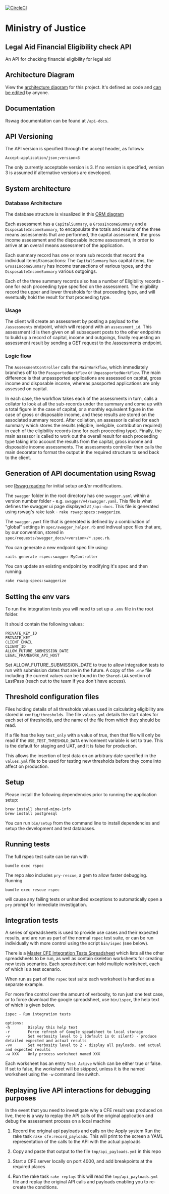 [![CircleCI](https://circleci.com/gh/ministryofjustice/check-financial-eligibility.svg?style=shield)](https://circleci.com/gh/ministryofjustice/check-financial-eligibility/tree/main)

# Ministry of Justice


## Legal Aid Financial Eligibility check API

An API for checking financial eligibility for legal aid

## Architecture Diagram

View the [architecture diagram](https://structurizr.com/share/55246/diagrams#cfe-container) for this project.
It's defined as code and [can be edited](https://github.com/ministryofjustice/laa-architecture-as-code/blob/main/src/main/kotlin/model/CFE.kt) by anyone.

## Documentation

Rswag documentation can be found at `/api-docs`.

## API Versioning

The API version is specified through the accept header, as follows:

```text
Accept:application/json;version=3
```

The only currently acceptable version is 3.  If no version is specified, version 3 is assumed if alternative versions are developed.


## System architecture

### Database Architecture

The database structure is visualized in this [ORM diagram](https://docs.google.com/drawings/d/1fgr-33x-kAwCkXcvr9GJ8xBs7DAbUnPCwTjrSZo74Tg/edit?usp=sharing)

Each assessment has a `CapitalSummary`, a `GrossIncomeSummary` and a `DisposableIncomeSummary`, to encapsulate the totals and results of the three means assessments that are performed, the capital assessment, the gross income assessment and the disposable income assessment,
in order to arrive at an overall means assessment of the application.

Each summary record has one or more sub records that record the individual items/transactions: The `CapitalSummary` has capital items,
the `GrossIncomeSummary` has income transactions of various types, and the `DisposableIncomeSummary` various outgoings.

Each of the three summary records also has a number of Eligibility records - one for each proceeding type specified on the assessment.  The eligibility record the upper and lower thresholds for that proceeding type, and will eventually hold the result for that proceeding type.

### Usage

The client will create an assessment by posting a payload to the `/assessments` endpoint, which will respond with an `assessment_id`.  This assessment id
is then given on all subsequent posts to the other endpoints to build up a record of capital, income and outgoings, finally requesting an assessment result
by sending a GET request to the /assessments endpoint.

### Logic flow

The `AssessmentController` calls the `MainWorkflow`, which immediately branches off to the `PassportedWorkflow` or `UnpassportedWorkflow`.  The main difference is that unpassported applications are assessed on capital, gross income and disposable income, whereas passported applications are only assessed on capital.

In each case, the workflow takes each of the assessments in turn, calls a collator to look at all the sub-records under the summary and come up with a total figure in the case of capital, or a monthly equivalent figure in the case of gross or disposable  income, and these results are stored on the associated summary record.  After collation, an assessor is called for each summary which stores the results (eligible, ineligible, contribution required) in each of the eligibility records (one for each proceeding type).  Finally, the main assessor is called to work out the overall result for each proceeding type taking into account the results from the capital, gross income and disposable income assessments.  The assessments controller then calls the main decorator to format the output in the required structure to send back to the client.

## Generation of API documentation using Rswag

see [Rswag readme](https://github.com/rswag/rswag/blob/master/README.md) for initial setup and/or modifications.

The `swagger` folder in the root directory has one `swagger.yaml` within a version number folder - e.g. `swagger/v4/swagger.yaml`. This file is what defines the swagger ui page displayed at `/api-docs`. This file is generated using rswag's rake task - `rake rswag:specs:swaggerize`.

The `swagger.yaml` file that is generated is defined by a combination of "global" settings in `spec/swagger_helper.rb` and indivual spec files that are, by our convention, stored in `spec/requests/swagger_docs/<version>/*.spec.rb`.

You can generate a new endpoint spec file using:
```sh
rails generate rspec:swagger MyController
```

You can update an existing endpoint by modifying it's spec and then running:
```sh
rake rswag:specs:swaggerize
```

## Setting the env vars
To run the integration tests you will need to set up a `.env` file in the root folder.

It should contain the following values:
```shell script
PRIVATE_KEY_ID
PRIVATE_KEY
CLIENT_EMAIL
CLIENT_ID
ALLOW_FUTURE_SUBMISSION_DATE
LEGAL_FRAMEWORK_API_HOST
```

Set ALLOW_FUTURE_SUBMISSION_DATE to true to allow integration tests to run with submission dates that are in the future.
A copy of the `.env` file including the current values can be found in the `Shared-LAA` section of LastPass (reach out to the team if you don't have access).

## Threshold configuration files

Files holding details of all thresholds values used in calculating eligibility are stored in `config/thresholds`.
The file `values.yml` details the start dates for each set of thresholds, and the name of the file from which they should be read.

If a file has the key `test_only` with a value of true, then that file will only be read if the
`USE_TEST_THRESHOLD_DATA` environment variable is set to true.  This is the default for staging and UAT, and it is
false for production.

This allows the insertion of test data on an arbitrary date specified in the `values.yml` file to be used
for testing new thresholds before they come into affect on production.

## Setup

Please install the following dependencies prior to running the application setup:

```
brew install shared-mime-info
brew install postgresql
```

You can run `bin/setup` from the command line to install dependencies and setup the development and test databases.

## Running tests

The full rspec test suite can be run with
```
bundle exec rspec
```

The repo also includes `pry-rescue`, a gem to allow faster debugging. Running
```
bundle exec rescue rspec
```
will cause any failing tests or unhandled exceptions to automatically open a `pry` prompt for immediate investigation.

## Integration tests
A series of spreadsheets is used to provide use cases and their expected results, and are run as part of the normal `rspec` test suite, or can be run individually with more control using the script `bin/ispec` (see below).

There is a  [Master CFE Integration Tests Spreadsheet](https://docs.google.com/spreadsheets/d/1lkRmiqi4KpoAIxzui3hTnHddsdWgN9VquEE_Cxjy9AM/edit#gid=651307264) which lists all the other spreadsheets to be run, as well as contain skeleton worksheets for creating new tests scenarios.  Each spreadsheet can hold multiple worksheet, each of which is a test scenario.

When run as part of the `rspec` test suite each worksheet is handled as a separate example.

For more fine control over the amount of verbosity, to run just one test case, or to force download the google spreadsheet,
use `bin/ispec`, the help text of which is given below.

```text
ispec - Run integration tests

options:
-h        Display this help text
-r        Force refresh of Google speadsheet to local storage
-v        Set verbosity level to 1 (default is 0: silent) - produce detailed expected and actual results
-vv       Set verbosity level to 2 - display all payloads, and actual and expected results
-w XXX    Only process worksheet named XXX
```

Each worksheet has an entry `Test Active` which can be either true or false.  If set to false, the worksheet will be skipped, unless it is
the named worksheet using the `-w` command line switch.

## Replaying live API interactions for debugging purposes

In the event that you need to investigate why a CFE result was produced on live, there is
a way to replay the API calls of the original application and debug the assessment process
on a local machine

1) Record the original api payloads and calls on the Apply system
   Run the rake task `rake cfe:record_payloads`.  This will print to the screen a YAML
   representation of the calls to the API with the actual payloads

2) Copy and paste that output to the file `tmp/api_payloads.yml` in this repo

3) Start a CFE server locally on port 4000, and add breakpoints at the required places

4) Run the rake task `rake replay`: this will read the `tmp/api_payloads.yml` file and
   replay the original API calls and payloads enabling you to re-create the conditions.
